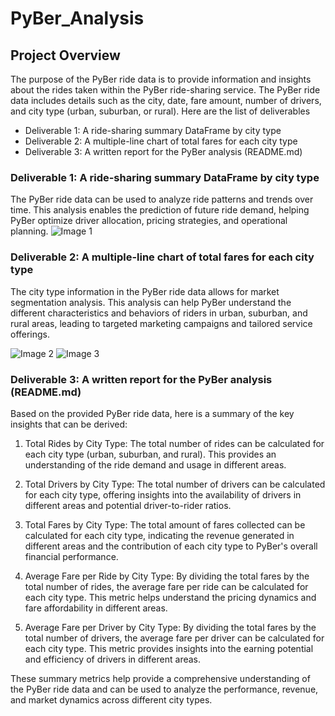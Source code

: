 # PyBer_Analysis
## Project Overview
The purpose of the PyBer ride data is to provide information and insights about the rides taken within the PyBer ride-sharing service. The PyBer ride data includes details such as the city, date, fare amount, number of drivers, and city type (urban, suburban, or rural). Here are the list of deliverables
* Deliverable 1: A ride-sharing summary DataFrame by city type
* Deliverable 2: A multiple-line chart of total fares for each city type
* Deliverable 3: A written report for the PyBer analysis (README.md)

### Deliverable 1: A ride-sharing summary DataFrame by city type
The PyBer ride data can be used to analyze ride patterns and trends over time. This analysis enables the prediction of future ride demand, helping PyBer optimize driver allocation, pricing strategies, and operational planning.
![Image 1]()

###  Deliverable 2: A multiple-line chart of total fares for each city type
The city type information in the PyBer ride data allows for market segmentation analysis. This analysis can help PyBer understand the different characteristics and behaviors of riders in urban, suburban, and rural areas, leading to targeted marketing campaigns and tailored service offerings.

![Image 2]()
![Image 3]()

### Deliverable 3: A written report for the PyBer analysis (README.md)
Based on the provided PyBer ride data, here is a summary of the key insights that can be derived:

1. Total Rides by City Type: The total number of rides can be calculated for each city type (urban, suburban, and rural). This provides an understanding of the ride demand and usage in different areas.

2. Total Drivers by City Type: The total number of drivers can be calculated for each city type, offering insights into the availability of drivers in different areas and potential driver-to-rider ratios.

3. Total Fares by City Type: The total amount of fares collected can be calculated for each city type, indicating the revenue generated in different areas and the contribution of each city type to PyBer's overall financial performance.

4. Average Fare per Ride by City Type: By dividing the total fares by the total number of rides, the average fare per ride can be calculated for each city type. This metric helps understand the pricing dynamics and fare affordability in different areas.

5. Average Fare per Driver by City Type: By dividing the total fares by the total number of drivers, the average fare per driver can be calculated for each city type. This metric provides insights into the earning potential and efficiency of drivers in different areas.

These summary metrics help provide a comprehensive understanding of the PyBer ride data and can be used to analyze the performance, revenue, and market dynamics across different city types.
